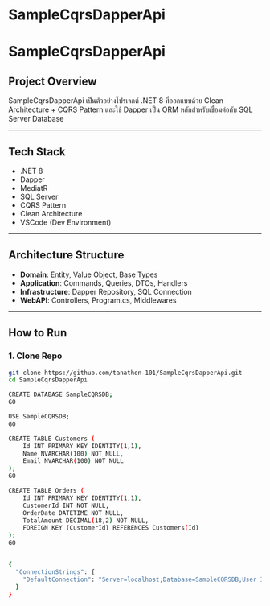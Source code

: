 # SampleCqrsDapperApi
# SampleCqrsDapperApi

## Project Overview

SampleCqrsDapperApi เป็นตัวอย่างโปรเจกต์ .NET 8 ที่ออกแบบด้วย Clean Architecture + CQRS Pattern และใช้ Dapper เป็น ORM หลักสำหรับเชื่อมต่อกับ SQL Server Database

---

## Tech Stack

- .NET 8
- Dapper
- MediatR
- SQL Server
- CQRS Pattern
- Clean Architecture
- VSCode (Dev Environment)

---

## Architecture Structure

- **Domain**: Entity, Value Object, Base Types
- **Application**: Commands, Queries, DTOs, Handlers
- **Infrastructure**: Dapper Repository, SQL Connection
- **WebAPI**: Controllers, Program.cs, Middlewares

---

## How to Run

### 1. Clone Repo

```bash
git clone https://github.com/tanathon-101/SampleCqrsDapperApi.git
cd SampleCqrsDapperApi

CREATE DATABASE SampleCQRSDB;
GO

USE SampleCQRSDB;
GO

CREATE TABLE Customers (
    Id INT PRIMARY KEY IDENTITY(1,1),
    Name NVARCHAR(100) NOT NULL,
    Email NVARCHAR(100) NOT NULL
);
GO

CREATE TABLE Orders (
    Id INT PRIMARY KEY IDENTITY(1,1),
    CustomerId INT NOT NULL,
    OrderDate DATETIME NOT NULL,
    TotalAmount DECIMAL(18,2) NOT NULL,
    FOREIGN KEY (CustomerId) REFERENCES Customers(Id)
);
GO


{
  "ConnectionStrings": {
    "DefaultConnection": "Server=localhost;Database=SampleCQRSDB;User Id=sa;Password=YourStrongPassword123;TrustServerCertificate=True;"
  }
}

